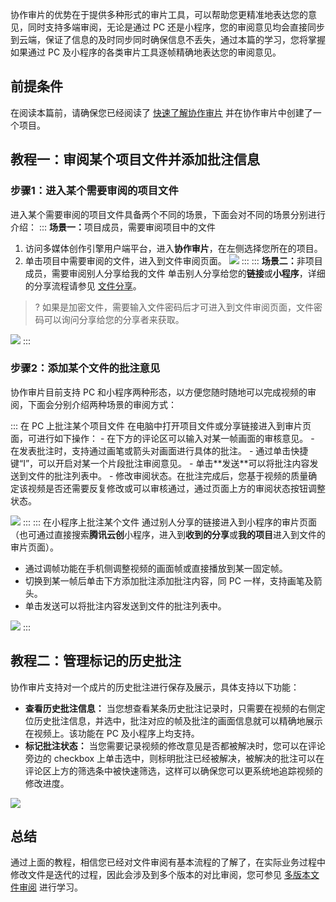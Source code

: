 协作审片的优势在于提供多种形式的审片工具，可以帮助您更精准地表达您的意见，同时支持多端审阅，无论是通过 PC 还是小程序，您的审阅意见均会直接同步到云端，保证了信息的及时同步同时确保信息不丢失，通过本篇的学习，您将掌握如果通过 PC 及小程序的各类审片工具逐帧精确地表达您的审阅意见。

## 前提条件
在阅读本篇前，请确保您已经阅读了 [快速了解协作审片](https://cloud.tencent.com/document/product/1156/64129) 并在协作审片中创建了一个项目。

## 教程一：审阅某个项目文件并添加批注信息
[](id:step1)
### 步骤1：进入某个需要审阅的项目文件
进入某个需要审阅的项目文件具备两个不同的场景，下面会对不同的场景分别进行介绍：
<dx-tabs>
::: <b>场景一：</b>项目成员，需要审阅项目中的文件
1. 访问多媒体创作引擎用户端平台，进入**协作审片**，在左侧选择您所在的项目。
2. 单击项目中需要审阅的文件，进入到文件审阅页面。
![](https://qcloudimg.tencent-cloud.cn/raw/ca53d4ee422dfd398c9bf0f643569cb5.png)
:::
::: <b>场景二：</b>非项目成员，需要审阅别人分享给我的文件
单击别人分享给您的**链接**或**小程序**，详细的分享流程请参见 [文件分享](https://cloud.tencent.com/document/product/1156/64225)。
>?  如果是加密文件，需要输入文件密码后才可进入到文件审阅页面，文件密码可以询问分享给您的分享者来获取。

![](https://qcloudimg.tencent-cloud.cn/raw/e116ded4a3a0d434a30720ce168fa2d0.png)
:::
</dx-tabs>

[](id:step2)
### 步骤2：添加某个文件的批注意见
协作审片目前支持 PC 和小程序两种形态，以方便您随时随地可以完成视频的审阅，下面会分别介绍两种场景的审阅方式：

<dx-tabs>
::: 在 PC 上批注某个项目文件
在电脑中打开项目文件或分享链接进入到审片页面，可进行如下操作：
- 在下方的评论区可以输入对某一帧画面的审核意见。
- 在发表批注时，支持通过画笔或箭头对画面进行具体的批注。
- 通过单击快捷键“I”，可以开启对某一个片段批注审阅意见。
- 单击**发送**可以将批注内容发送到文件的批注列表中。
- 修改审阅状态。在批注完成后，您基于视频的质量确定该视频是否还需要反复修改或可以审核通过，通过页面上方的审阅状态按钮调整状态。

![](https://qcloudimg.tencent-cloud.cn/raw/4f60beeb1d0718d03af862e0abaa3ee4.png)
:::
::: 在小程序上批注某个文件
通过别人分享的链接进入到小程序的审片页面（也可通过直接搜索**腾讯云创**小程序，进入到**收到的分享**或**我的项目**进入到文件的审片页面）。
- 通过调帧功能在手机侧调整视频的画面帧或直接播放到某一固定帧。
- 切换到某一帧后单击下方添加批注添加批注内容，同 PC 一样，支持画笔及箭头。
- 单击发送可以将批注内容发送到文件的批注列表中。

![](https://qcloudimg.tencent-cloud.cn/raw/557c5daca4602651ab5b24a2af94b7e1.png)
:::
</dx-tabs>


## 教程二：管理标记的历史批注
协作审片支持对一个成片的历史批注进行保存及展示，具体支持以下功能：

- **查看历史批注信息：**
当您想查看某条历史批注记录时，只需要在视频的右侧定位历史批注信息，并选中，批注对应的帧及批注的画面信息就可以精确地展示在视频上。该功能在 PC 及小程序上均支持。
- **标记批注状态：**
当您需要记录视频的修改意见是否都被解决时，您可以在评论旁边的 checkbox 上单击选中，则标明批注已经被解决，被解决的批注可以在评论区上方的筛选条中被快速筛选，这样可以确保您可以更系统地追踪视频的修改进度。

![](https://qcloudimg.tencent-cloud.cn/raw/b04b6fd4b6b72d63d923f5f81ead41e7.png)

## 总结
通过上面的教程，相信您已经对文件审阅有基本流程的了解了，在实际业务过程中修改文件是迭代的过程，因此会涉及到多个版本的对比审阅，您可参见 [多版本文件审阅](https://cloud.tencent.com/document/product/1156/64224) 进行学习。
